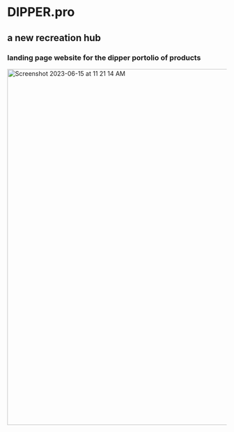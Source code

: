 # DIPPER.pro
## a new recreation hub
### landing page website for the dipper portolio of products
<img width="819" alt="Screenshot 2023-06-15 at 11 21 14 AM" src="https://github.com/chasetmartin/Dipper_Recreation/assets/36861079/005ebe16-4d85-4397-999c-f3c2a3848edf">

